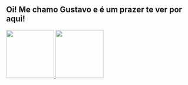 ## Oi! Me chamo Gustavo e é um prazer te ver por aqui! 
 <div>
  <a href="https://github.com/gustavoheil">
  <img height="130em" src="https://github-readme-stats.vercel.app/api?username=gustavoheil&show_icons=true&theme=merko&include_all_commits=true&count_private=true"/>
  <img height="130em" src="https://github-readme-stats.vercel.app/api/top-langs/?username=gustavoheil&layout=compact&langs_count=7&theme=merko"/>
</div>
